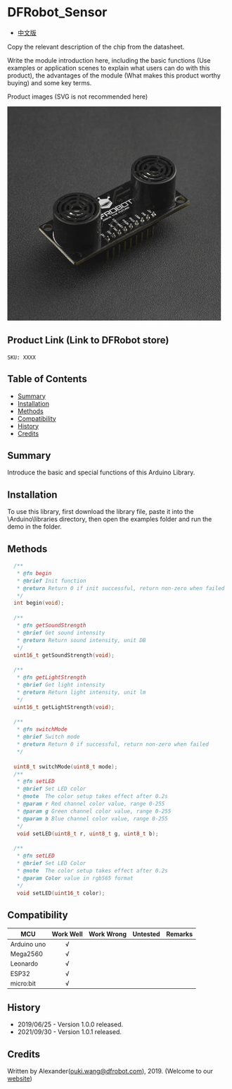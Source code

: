 # DFRobot_Sensor
- [中文版](./README_CN.md)

Copy the relevant description of the chip from the datasheet. 

Write the module introduction here, including the basic functions (Use examples or application scenes to explain what users can do with this product), the advantages of the module (What makes this product worthy buying) and some key terms. 


Product images (SVG is not recommended here) 

![Product Image](./resources/images/SEN0001.png)


## Product Link (Link to DFRobot store)
    SKU: XXXX

## Table of Contents

  * [Summary](#summary)
  * [Installation](#installation)
  * [Methods](#methods)
  * [Compatibility](#compatibility)
  * [History](#history)
  * [Credits](#credits)

## Summary

Introduce the basic and special functions of this Arduino Library. 

## Installation

To use this library, first download the library file, paste it into the \Arduino\libraries directory, then open the examples folder and run the demo in the folder.

## Methods

```C++
  /**
   * @fn begin
   * @brief Init function
   * @return Return 0 if init successful, return non-zero when failed
   */
  int begin(void);
  
  /**
   * @fn getSoundStrength
   * @brief Get sound intensity 
   * @return Return sound intensity, unit DB
   */
  uint16_t getSoundStrength(void);

  /**
   * @fn getLightStrength
   * @brief Get light intensity 
   * @return Return light intensity, unit lm 
   */
  uint16_t getLightStrength(void);
  
  /**
   * @fn switchMode
   * @brief Switch mode 
   * @return Return 0 if successful, return non-zero when failed
   */

  uint8_t switchMode(uint8_t mode);
  /**
   * @fn setLED
   * @brief Set LED color 
   * @note  The color setup takes effect after 0.2s 
   * @param r Red channel color value, range 0-255
   * @param g Green channel color value, range 0-255
   * @param b Blue channel color value, range 0-255
   */
   void setLED(uint8_t r, uint8_t g, uint8_t b);

  /**
   * @fn setLED
   * @brief Set LED Color
   * @note  The color setup takes effect after 0.2s 
   * @param Color value in rgb565 format 
   */
   void setLED(uint16_t color);
```

## Compatibility

MCU                | Work Well    | Work Wrong   | Untested    | Remarks
------------------ | :----------: | :----------: | :---------: | -----
Arduino uno        |      √       |              |             | 
Mega2560        |      √       |              |             | 
Leonardo        |      √       |              |             | 
ESP32           |      √       |              |             | 
micro:bit        |      √       |              |             | 


## History

- 2019/06/25 - Version 1.0.0 released.
- 2021/09/30 - Version 1.0.1 released.

## Credits

Written by Alexander(ouki.wang@dfrobot.com), 2019. (Welcome to our [website](https://www.dfrobot.com/))





